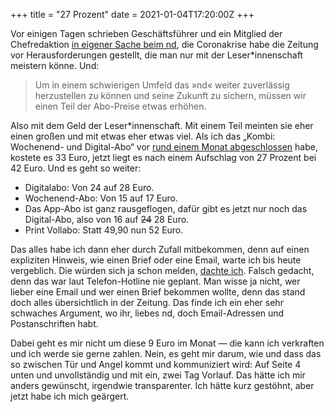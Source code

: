 +++
title = "27 Prozent"
date = 2021-01-04T17:20:00Z
+++

Vor einigen Tagen schrieben Geschäftsführer und ein Mitglied der Chefredaktion [in eigener Sache beim nd](https://www.neues-deutschland.de/artikel/1146380.die-feine-englische-art.html), die Coronakrise habe die Zeitung vor Herausforderungen gestellt, die man nur mit der Leser\*innenschaft meistern könne. Und:

> Um in einem schwierigen Umfeld das »nd« weiter zuverlässig herzustellen zu können und seine Zukunft zu sichern, müssen wir einen Teil der Abo-Preise etwas erhöhen.

Also mit dem Geld der Leser\*innenschaft. Mit einem Teil meinten sie eher einen großen und mit etwas eher etwas viel. Als ich das „Kombi: Wochenend- und Digital-Abo“ vor [rund einem Monat abgeschlossen](/2020/durchgerungen/) habe, kostete es 33 Euro, jetzt liegt es nach einem Aufschlag von 27 Prozent bei 42 Euro. Und es geht so weiter:

- Digitalabo: Von 24 auf 28 Euro.
- Wochenend-Abo: Von 15 auf 17 Euro.
- Das App-Abo ist ganz rausgeflogen, dafür gibt es jetzt nur noch das Digital-Abo, also von 16 auf <del>24</del> 28 Euro.
- Print Vollabo: Statt 49,90 nun 52 Euro.

Das alles habe ich dann eher durch Zufall mitbekommen, denn auf einen expliziten Hinweis, wie einen Brief oder eine Email, warte ich bis heute vergeblich. Die würden sich ja schon melden, [dachte ich](https://twitter.com/zeitschlag/status/1344593190448455680). Falsch gedacht, denn das war laut Telefon-Hotline nie geplant. Man wisse ja nicht, wer lieber eine Email und wer einen Brief bekommen wollte, denn das stand doch alles übersichtlich in der Zeitung. Das finde ich ein eher sehr schwaches Argument, wo ihr, liebes nd, doch Email-Adressen und Postanschriften habt.

Dabei geht es mir nicht um diese 9 Euro im Monat — die kann ich verkraften und ich werde sie gerne zahlen. Nein, es geht mir darum, wie und dass das so zwischen Tür und Angel kommt und kommuniziert wird: Auf Seite 4 unten und unvollständig und mit ein, zwei Tag Vorlauf. Das hätte ich mir anders gewünscht, irgendwie transparenter. Ich hätte kurz gestöhnt, aber jetzt habe ich mich geärgert.
